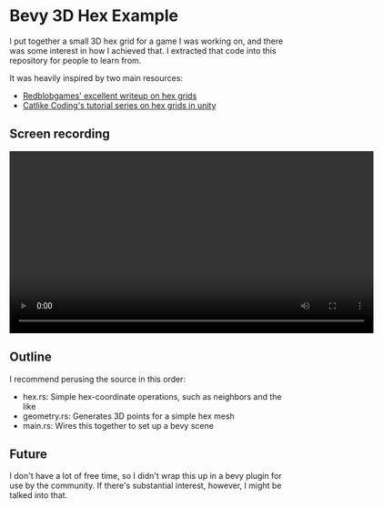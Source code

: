 # Bevy 3D Hex Example

I put together a small 3D hex grid for a game I was working on, and there was some interest in how I achieved that.  I extracted that code into this repository for people to learn from.

It was heavily inspired by two main resources:
 - [Redblobgames' excellent writeup on hex grids](https://www.redblobgames.com/grids/hexagons/#map-storage)
 - [Catlike Coding's tutorial series on hex grids in unity](https://catlikecoding.com/unity/tutorials/hex-map/)

## Screen recording

<video src="https://raw.githubusercontent.com/kolbma/bevy-hex-example/main/bevy-hex-example.webm" height="320px"></video>

## Outline

I recommend perusing the source in this order:

 - hex.rs: Simple hex-coordinate operations, such as neighbors and the like
 - geometry.rs: Generates 3D points for a simple hex mesh
 - main.rs: Wires this together to set up a bevy scene 

## Future

I don't have a lot of free time, so I didn't wrap this up in a bevy plugin for use by the community.  If there's substantial interest, however, I might be talked into that.
